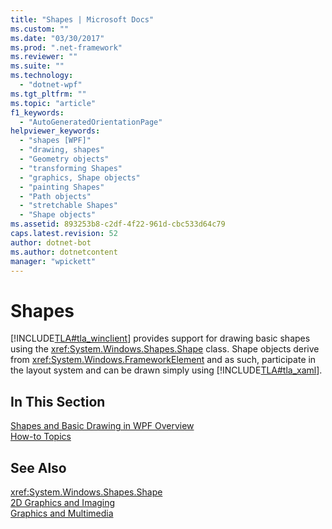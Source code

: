 ```yaml
---
title: "Shapes | Microsoft Docs"
ms.custom: ""
ms.date: "03/30/2017"
ms.prod: ".net-framework"
ms.reviewer: ""
ms.suite: ""
ms.technology: 
  - "dotnet-wpf"
ms.tgt_pltfrm: ""
ms.topic: "article"
f1_keywords: 
  - "AutoGeneratedOrientationPage"
helpviewer_keywords: 
  - "shapes [WPF]"
  - "drawing, shapes"
  - "Geometry objects"
  - "transforming Shapes"
  - "graphics, Shape objects"
  - "painting Shapes"
  - "Path objects"
  - "stretchable Shapes"
  - "Shape objects"
ms.assetid: 893253b8-c2df-4f22-961d-cbc533d64c79
caps.latest.revision: 52
author: dotnet-bot
ms.author: dotnetcontent
manager: "wpickett"
---
```

# Shapes
[!INCLUDE[TLA#tla_winclient](../../../../includes/tlasharptla-winclient-md.md)] provides support for drawing basic shapes using the <xref:System.Windows.Shapes.Shape> class. Shape objects derive from <xref:System.Windows.FrameworkElement> and as such, participate in the layout system and can be drawn simply using [!INCLUDE[TLA#tla_xaml](../../../../includes/tlasharptla-xaml-md.md)].  
  
## In This Section  
 [Shapes and Basic Drawing in WPF Overview](../../../../docs/framework/wpf/graphics-multimedia/shapes-and-basic-drawing-in-wpf-overview.md)  
 [How-to Topics](../../../../docs/framework/wpf/graphics-multimedia/shapes-how-to-topics.md)  
  
## See Also  
 <xref:System.Windows.Shapes.Shape>   
 [2D Graphics and Imaging](../../../../docs/framework/wpf/advanced/optimizing-performance-2d-graphics-and-imaging.md)   
 [Graphics and Multimedia](../../../../docs/framework/wpf/graphics-multimedia/index.md)